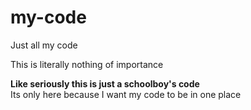 # my-code
Just all my code

This is literally nothing of importance

**Like seriously this is just a schoolboy's code**\
Its only here because I want my code to be in one place
